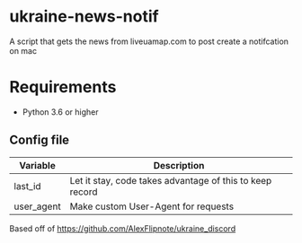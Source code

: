 # ukraine-news-notif
A script that gets the news from liveuamap.com to post create a notifcation on mac

# Requirements
- Python 3.6 or higher

## Config file
| Variable | Description |
| --- | --- |
| last_id | Let it stay, code takes advantage of this to keep record |
| user_agent | Make custom User-Agent for requests |


Based off of https://github.com/AlexFlipnote/ukraine_discord
